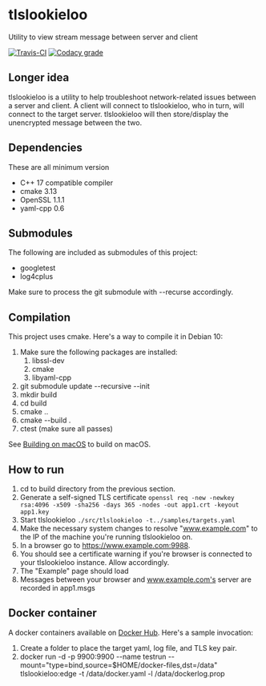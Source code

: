 # tlslookieloo
Utility to view stream message between server and client

[![Travis-CI](https://img.shields.io/travis/com/keithmendozasr/tlslookieloo)](https://travis-ci.com/keithmendozasr/tlslookieloo) [![Codacy grade](https://img.shields.io/codacy/grade/d15a387cb13f4c20b963baa960b730a3)](https://app.codacy.com/manual/keithmendozasr/tlslookieloo/dashboard)

## Longer idea
tlslookieloo is a utility to help troubleshoot network-related issues between a server and client. A client will connect to tlslookieloo, who in turn, will connect to the target server. tlslookieloo will then store/display the unencrypted message between the two.

## Dependencies
These are all minimum version

*   C++ 17 compatible compiler
*   cmake 3.13
*   OpenSSL 1.1.1
*   yaml-cpp 0.6

## Submodules
The following are included as submodules of this project:
*   googletest
*   log4cplus

Make sure to process the git submodule with --recurse accordingly.

## Compilation

This project uses cmake. Here's a way to compile it in Debian 10:
1.  Make sure the following packages are installed:
	1.  libssl-dev
	1.  cmake
	1.  libyaml-cpp
1.  git submodule update --recursive --init
1.  mkdir build
1.  cd build
1.  cmake ..
1.  cmake --build .
1.  ctest (make sure all passes)

See [Building on macOS](https://github.com/keithmendozasr/tlslookieloo/wiki/macbuild) to build on macOS.

## How to run
1.  cd to build directory from the previous section.
1.  Generate a self-signed TLS certificate `openssl req -new -newkey rsa:4096 -x509 -sha256 -days 365 -nodes -out app1.crt -keyout app1.key`
1.  Start tlslookieloo ```./src/tlslookieloo -t../samples/targets.yaml```  
1.  Make the necessary system changes to resolve "www.example.com" to the IP of the machine you're running tlslookieloo on.
1.  In a browser go to https://www.example.com:9988.
1.  You should see a certificate warning if you're browser is connected to your tlslookieloo instance. Allow accordingly.
1.  The "Example" page should load
1.  Messages between your browser and www.example.com's server are recorded in app1.msgs

## Docker container

A docker containers available on [Docker Hub](https://hub.docker.com/repository/docker/keithmendozasr/tlslookieloo). Here's a sample invocation:

1.  Create a folder to place the target yaml, log file, and TLS key pair.
1.  docker run -d -p 9900:9900 --name testrun --mount="type=bind,source=$HOME/docker-files,dst=/data" tlslookieloo:edge -t /data/docker.yaml -l /data/dockerlog.prop
